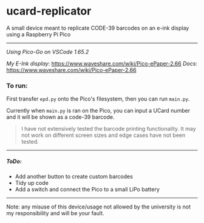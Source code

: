 # ucard-replicator
A small device meant to replicate CODE-39 barcodes on an e-ink display using a Raspberry Pi Pico

- - - 
*Using Pico-Go on VSCode 1.65.2*

*My E-Ink display*: https://www.waveshare.com/wiki/Pico-ePaper-2.66
*Docs*: https://www.waveshare.com/wiki/Pico-ePaper-2.66

### To run:

First transfer `epd.py` onto the Pico's filesystem, then you can run `main.py`.

Currently when `main.py` is ran on the Pico, you can input a UCard number and it will be shown as a code-39 barcode.

> I have not extensively tested the barcode printing functionality. It may not work on different screen sizes and edge cases have not been tested.

- - -

##### ToDo:
- Add another button to create custom barcodes
- Tidy up code
- Add a switch and connect the Pico to a small LiPo battery


- - -
Note: any misuse of this device/usage not allowed by the university is not my responsibility and will be your fault.
